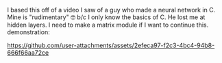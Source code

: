 I based this off of a video I saw of a guy who made a neural network in C. Mine is "rudimentary" 🤓 b/c I only know the basics of C. He lost me at hidden layers. I need to make a matrix module if I want to continue this.
demonstration:

https://github.com/user-attachments/assets/2efeca97-f2c3-4bc4-94b8-666f66aa72ce

